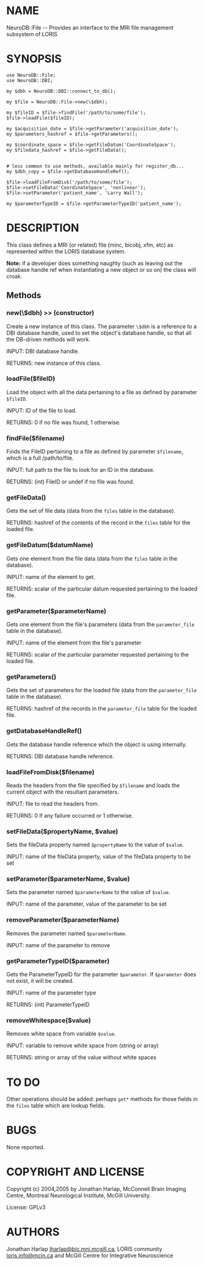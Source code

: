 # NAME

NeuroDB::File -- Provides an interface to the MRI file management subsystem of
LORIS

# SYNOPSIS

    use NeuroDB::File;
    use NeuroDB::DBI;

    my $dbh = NeuroDB::DBI::connect_to_db();

    my $file = NeuroDB::File->new(\$dbh);

    my $fileID = $file->findFile('/path/to/some/file');
    $file->loadFile($fileID);

    my $acquisition_date = $file->getParameter('acquisition_date');
    my $parameters_hashref = $file->getParameters();

    my $coordinate_space = $file->getFileDatum('CoordinateSpace');
    my $filedata_hashref = $file->getFileData();


    # less common to use methods, available mainly for register_db...
    my $dbh_copy = $file->getDatabaseHandleRef();

    $file->loadFileFromDisk('/path/to/some/file');
    $file->setFileData('CoordinateSpace', 'nonlinear');
    $file->setParameter('patient_name', 'Larry Wall');

    my $parameterTypeID = $file->getParameterTypeID('patient_name');

# DESCRIPTION

This class defines a MRI (or related) file (minc, bicobj, xfm,
etc) as represented within the LORIS database system.

**Note:** if a developer does something naughty (such as leaving out
the database handle ref when instantiating a new object or so on) the
class will croak.

## Methods

### new(\\$dbh) >> (constructor)

Create a new instance of this class. The parameter `\$dbh` is a
reference to a DBI database handle, used to set the object's database
handle, so that all the DB-driven methods will work.

INPUT: DBI database handle.

RETURNS: new instance of this class.

### loadFile($fileID)

Load the object with all the data pertaining to a file as defined by
parameter `$fileID`.

INPUT: ID of the file to load.

RETURNS: 0 if no file was found, 1 otherwise.

### findFile($filename)

Finds the FileID pertaining to a file as defined by parameter `$filename`,
which is a full /path/to/file.

INPUT: full path to the file to look for an ID in the database.

RETURNS: (int) FileID or undef if no file was found.

### getFileData()

Gets the set of file data (data from the `files` table in the database).

RETURNS: hashref of the contents of the record in the `files` table for the
loaded file.

### getFileDatum($datumName)

Gets one element from the file data (data from the `files` table in the
database).

INPUT: name of the element to get.

RETURNS: scalar of the particular datum requested pertaining to the loaded file.

### getParameter($parameterName)

Gets one element from the file's parameters (data from the `parameter_file`
table in the database).

INPUT: name of the element from the file's parameter

RETURNS: scalar of the particular parameter requested pertaining to the loaded
file.

### getParameters()

Gets the set of parameters for the loaded file (data from the `parameter_file`
table in the database).

RETURNS: hashref of the records in the `parameter_file` table for the loaded
file.

### getDatabaseHandleRef()

Gets the database handle reference which the object is using internally.

RETURNS: DBI database handle reference.

### loadFileFromDisk($filename)

Reads the headers from the file specified by `$filename` and loads the current
object with the resultant parameters.

INPUT: file to read the headers from.

RETURNS: 0 if any failure occurred or 1 otherwise.

### setFileData($propertyName, $value)

Sets the fileData property named `$propertyName` to the value of `$value`.

INPUT: name of the fileData property, value of the fileData property to be set

### setParameter($parameterName, $value)

Sets the parameter named `$parameterName` to the value of `$value`.

INPUT: name of the parameter, value of the parameter to be set

### removeParameter($parameterName)

Removes the parameter named `$parameterName`.

INPUT: name of the parameter to remove

### getParameterTypeID($parameter)

Gets the ParameterTypeID for the parameter `$parameter`.  If `$parameter`
does not exist, it will be created.

INPUT: name of the parameter type

RETURNS: (int) ParameterTypeID

### removeWhitespace($value)

Removes white space from variable `$value`.

INPUT: variable to remove white space from (string or array)

RETURNS: string or array of the value without white spaces

# TO DO

Other operations should be added: perhaps `get*` methods for those fields in
the `files` table which are lookup fields.

# BUGS

None reported.

# COPYRIGHT AND LICENSE

Copyright (c) 2004,2005 by Jonathan Harlap, McConnell Brain Imaging Centre,
Montreal Neurological Institute, McGill University.

License: GPLv3

# AUTHORS

Jonathan Harlap <jharlap@bic.mni.mcgill.ca>,
LORIS community <loris.info@mcin.ca> and McGill Centre for Integrative Neuroscience
